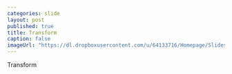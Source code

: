 ```yaml
---
categories: slide
layout: post
published: true
title: Transform
caption: false
imageUrl: "https://dl.dropboxusercontent.com/u/64133716/Homepage/Slides/transform_1500.jpg"
---
```


Transform